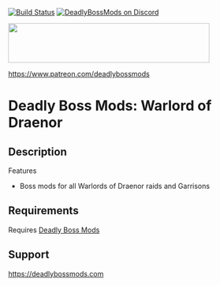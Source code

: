 [![Build Status](https://github.com/DeadlyBossMods/DBM-WoD/workflows/CI/badge.svg)](https://github.com/DeadlyBossMods/DBM-WoD/actions?workflow=CI)
[![DeadlyBossMods on Discord](https://img.shields.io/badge/discord-DeadlyBossMods-738bd7.svg?style=flat)](https://discord.gg/DeadlyBossMods) 

<p><img src="http://mysticalos.com/images/DBM/support_on_patreon.png" width="408" height="80" /></p>
<p><a href="https://www.patreon.com/deadlybossmods">https://www.patreon.com/deadlybossmods</a></p>

Deadly Boss Mods: Warlord of Draenor
====================================

Description
-----------
Features
* Boss mods for all Warlords of Draenor raids and Garrisons

Requirements
------------
Requires [Deadly Boss Mods](https://curseforge.com/wow/addons/deadly-boss-mods)

Support
-------
https://deadlybossmods.com
